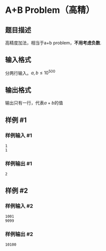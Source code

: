 # A+B Problem（高精）

## 题目描述

高精度加法，相当于a+b problem，**不用考虑负数**.

## 输入格式

分两行输入。$a,b \leq 10^{500}$

## 输出格式

输出只有一行，代表$a+b$的值

## 样例 #1

### 样例输入 #1

```
1
1
```

### 样例输出 #1

```
2
```

## 样例 #2

### 样例输入 #2

```
1001
9099
```

### 样例输出 #2

```
10100
```